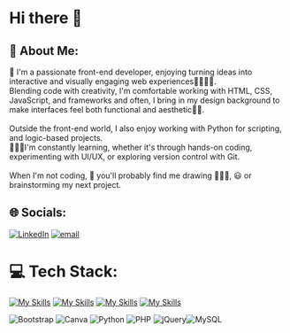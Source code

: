 # Hi there 👋
## 💫 About Me:
🎀 I'm a passionate front-end developer, enjoying turning ideas into interactive and visually engaging web experiences👩🏽‍💻✨.<br>Blending code with creativity, I'm comfortable working with HTML, CSS, JavaScript, and frameworks and often, I bring in my design background to make interfaces feel both functional and aesthetic🎨🌷.<br><br>Outside the front-end world, I also enjoy working with Python for scripting, and logic-based projects.<br>👩🏽‍🏫I'm constantly learning, whether it's through hands-on coding, experimenting with UI/UX, or exploring version control with Git.<br><br>When I'm not coding, 🙂 you'll probably find me drawing 👩🏽‍🎨, 😃 or brainstorming my next project.<br>


## 🌐 Socials:
[![LinkedIn](https://img.shields.io/badge/LinkedIn-%230077B5.svg?logo=linkedin&logoColor=white)](https://linkedin.com/in/afaf_ahadad) [![email](https://img.shields.io/badge/Email-D14836?logo=gmail&logoColor=white)](mailto:afaf20ahadad@gmail.com) 

# 💻 Tech Stack:
[![My Skills](https://skillicons.dev/icons?i=js,html,css,wasm)](https://skillicons.dev)
[![My Skills](https://skillicons.dev/icons?i=figma&theme=light)](https://skillicons.dev)
[![My Skills](https://skillicons.dev/icons?i=react&perline=3)](https://skillicons.dev)
[![My Skills](https://skillicons.dev/icons?i=git&perline=3)](https://skillicons.dev)

![Bootstrap](https://img.shields.io/badge/bootstrap-%238511FA.svg?style=for-the-badge&logo=bootstrap&logoColor=white) ![Canva](https://img.shields.io/badge/Canva-%2300C4CC.svg?style=for-the-badge&logo=Canva&logoColor=white) ![Python](https://img.shields.io/badge/python-3670A0?style=for-the-badge&logo=python&logoColor=ffdd54) ![PHP](https://img.shields.io/badge/php-%23777BB4.svg?style=for-the-badge&logo=php&logoColor=white) ![jQuery](https://img.shields.io/badge/jquery-%230769AD.svg?style=for-the-badge&logo=jquery&logoColor=white)![MySQL](https://img.shields.io/badge/mysql-4479A1.svg?style=for-the-badge&logo=mysql&logoColor=white)
